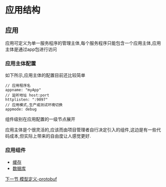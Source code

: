 应用结构
==============

应用
--------
应用可定义为单一服务程序的管理主体,每个服务程序只能包含一个应用主体,应用主体是通过app包进行访问

### 应用主体配置
如下所示,应用主体的配置目前还比较简单
```
// 应用程序名
appname: "myApp"
// 监听地址 host:port
httplisten: ":9097"
// 应用模式,生产或测试环境切换
appmode: debug
```
组件级别在应用配置的一级节点展开

应用主体是个很灵活的,应该而由项目管理者自行决定引入的组件,这边是有一些代码成本,但实际上带来的自由度让人感觉更好.

### 应用组件

* [缓存](application-cache.md)
* [数据库](application-db.md)

[下一节 模型定义-protobuf](use-protobuf.md)